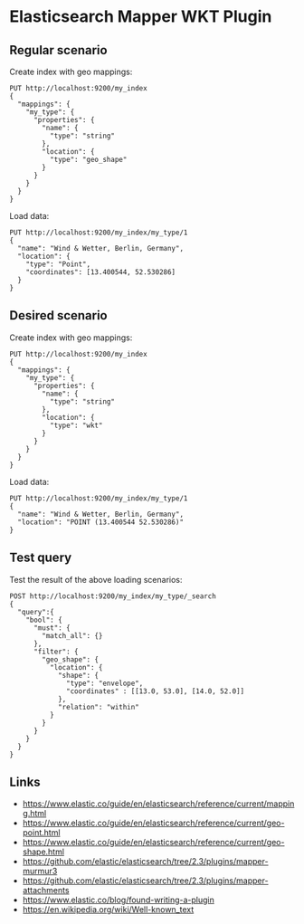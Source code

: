 # Elasticsearch Mapper WKT Plugin

## Regular scenario

Create index with geo mappings:

```
PUT http://localhost:9200/my_index
{
  "mappings": {
    "my_type": {
      "properties": {
        "name": {
          "type": "string"
        },
        "location": {
          "type": "geo_shape"
        }
      }
    }
  }
}
```

Load data:

```
PUT http://localhost:9200/my_index/my_type/1
{
  "name": "Wind & Wetter, Berlin, Germany",
  "location": {
    "type": "Point",
    "coordinates": [13.400544, 52.530286]
  }
}
```

## Desired scenario

Create index with geo mappings:

```
PUT http://localhost:9200/my_index
{
  "mappings": {
    "my_type": {
      "properties": {
        "name": {
          "type": "string"
        },
        "location": {
          "type": "wkt"
        }
      }
    }    
  }
}
```

Load data:

```
PUT http://localhost:9200/my_index/my_type/1
{
  "name": "Wind & Wetter, Berlin, Germany",
  "location": "POINT (13.400544 52.530286)"
}
```

## Test query

Test the result of the above loading scenarios:

```
POST http://localhost:9200/my_index/my_type/_search
{
  "query":{
    "bool": {
      "must": {
        "match_all": {}
      },
      "filter": {
        "geo_shape": {
          "location": {
            "shape": {
              "type": "envelope",
              "coordinates" : [[13.0, 53.0], [14.0, 52.0]]
            },
            "relation": "within"
          }
        }
      }
    }
  }
}
```

## Links

* https://www.elastic.co/guide/en/elasticsearch/reference/current/mapping.html
* https://www.elastic.co/guide/en/elasticsearch/reference/current/geo-point.html
* https://www.elastic.co/guide/en/elasticsearch/reference/current/geo-shape.html
* https://github.com/elastic/elasticsearch/tree/2.3/plugins/mapper-murmur3
* https://github.com/elastic/elasticsearch/tree/2.3/plugins/mapper-attachments
* https://www.elastic.co/blog/found-writing-a-plugin
* https://en.wikipedia.org/wiki/Well-known_text
